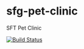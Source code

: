 # sfg-pet-clinic
SFT Pet Clinic

[![Build Status](https://travis-ci.org/AikoN76/sfg-pet-clinic.svg?branch=master)](https://travis-ci.org/AikoN76/sfg-pet-clinic)
